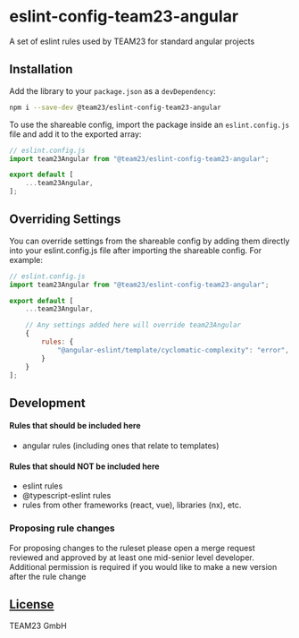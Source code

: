 # eslint-config-team23-angular

A set of eslint rules used by TEAM23 for standard angular projects

## Installation
Add the library to your `package.json` as a `devDependency`:

```bash
npm i --save-dev @team23/eslint-config-team23-angular
```

To use the shareable config, import the package inside an `eslint.config.js` file and add it to the exported array:

```js
// eslint.config.js
import team23Angular from "@team23/eslint-config-team23-angular";

export default [
    ...team23Angular,
];
```

## Overriding Settings

You can override settings from the shareable config by adding them directly into your eslint.config.js
file after importing the shareable config. For example:

```js
// eslint.config.js
import team23Angular from "@team23/eslint-config-team23-angular";

export default [
    ...team23Angular,

    // Any settings added here will override team23Angular
    {
        rules: {
            "@angular-eslint/template/cyclomatic-complexity": "error",
        }
    }
];
```

## Development

#### Rules that should be included here
 - angular rules (including ones that relate to templates)

#### Rules that should NOT be included here
 - eslint rules
 - @typescript-eslint rules
 - rules from other frameworks (react, vue), libraries (nx), etc.

### Proposing rule changes

For proposing changes to the ruleset please open a merge request reviewed and approved by at least one mid-senior level developer.
Additional permission is required if you would like to make a new version after the rule change

## [License](LICENSE)
TEAM23 GmbH
